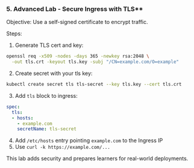 

### 5. Advanced Lab - Secure Ingress with TLS**

Objective: Use a self-signed certificate to encrypt traffic.

Steps:

1. Generate TLS cert and key:

```sh
openssl req -x509 -nodes -days 365 -newkey rsa:2048 \
  -out tls.crt -keyout tls.key -subj "/CN=example.com/O=example"
```

2. Create secret with your tls key:

```sh
kubectl create secret tls tls-secret --key tls.key --cert tls.crt
```

3. Add `tls` block to ingress:

```yaml
spec:
  tls:
  - hosts:
    - example.com
    secretName: tls-secret
```

4. Add `/etc/hosts` entry pointing `example.com` to the Ingress IP
5. Use `curl -k https://example.com/...`

This lab adds security and prepares learners for real-world deployments.
